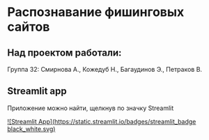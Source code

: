 # Распознавание фишинговых сайтов 

## Над проектом работали:

Группа 32: Смирнова А., Кожедуб Н., Багаудинов Э., Петраков В.


## Streamlit app
Приложение можно найти, щелкнув по значку Streamlit

[![Streamlit App](https://static.streamlit.io/badges/streamlit_badge black_white.svg)](https://smirnovaanastasia1234-final-hw-url-zt7air.streamlit.app/)


